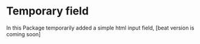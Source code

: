 # Temporary field
 
In this Package temporarily added a simple html input field, [beat version is coming soon]